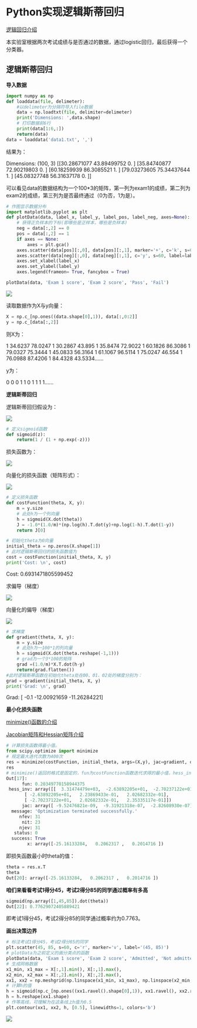 # Python实现逻辑斯蒂回归

[逻辑回归介绍](http://www.ai-start.com/ml2014/html/week3.html)

本实验室根据两次考试成绩与是否通过的数据，通过logistic回归，最后获得一个分类器。

## 逻辑斯蒂回归

**导入数据**

```python
import numpy as np
def loaddata(file, delimeter):
    #以delimeter为分隔符导入file数据
    data = np.loadtxt(file, delimiter=delimeter)
    print('Dimensions: ',data.shape)
    # 打印数据前6行
    print(data[1:6,:])
    return(data)
data = loaddata('data1.txt', ',')
```

结果为：

Dimensions:  (100, 3)
[[30.28671077 43.89499752  0.        ]
 [35.84740877 72.90219803  0.        ]
 [60.18259939 86.3085521   1.        ]
 [79.03273605 75.34437644  1.        ]
 [45.08327748 56.31637178  0.        ]]

可以看见data的数据结构为一个100*3的矩阵，第一列为exam1的成绩，第二列为exam2的成绩，第三列为是否最终通过（0为否，1为是）。

```python
# 作图显示数据分布
import matplotlib.pyplot as plt
def plotData(data, label_x, label_y, label_pos, label_neg, axes=None):
    # 获得正负样本的下标(即哪些是正样本，哪些是负样本)
    neg = data[:,2] == 0
    pos = data[:,2] == 1
    if axes == None:
        axes = plt.gca()
    axes.scatter(data[pos][:,0], data[pos][:,1], marker='+', c='k', s=60, linewidth=2, label=label_pos)
    axes.scatter(data[neg][:,0], data[neg][:,1], c='y', s=60, label=label_neg)
    axes.set_xlabel(label_x)
    axes.set_ylabel(label_y)
    axes.legend(frameon= True, fancybox = True)

plotData(data, 'Exam 1 score', 'Exam 2 score', 'Pass', 'Fail')
```

![](D:\ML-Excercise\pictures\chapter2\实验图\逻辑斯蒂数据1.png)

读取数据作为X与y向量：

```python
X = np.c_[np.ones((data.shape[0],1)), data[:,0:2]]
y = np.c_[data[:,2]]
```

则X为：

1	34.6237	78.0247
1	30.2867	43.895
1	35.8474	72.9022
1	60.1826	86.3086
1	79.0327	75.3444
1	45.0833	56.3164
1	61.1067	96.5114
1	75.0247	46.554
1	76.0988	87.4206
1	84.4328	43.5334......

y为：

0
0
0
1
1
0
1
1
1
1......

**逻辑斯蒂回归**

逻辑斯蒂回归假设为：

![](D:\ML-Excercise\pictures\chapter2\实验图\逻辑斯蒂回归假设.PNG)

```python
# 定义sigmoid函数
def sigmoid(z):
    return(1 / (1 + np.exp(-z)))
```

损失函数为：

![](D:\ML-Excercise\pictures\chapter2\实验图\逻辑斯蒂损失函数.PNG)

向量化的损失函数（矩阵形式）：

![](D:\ML-Excercise\pictures\chapter2\实验图\逻辑斯蒂向量化的损失函数.PNG)

```python
# 定义损失函数
def costFunction(theta, X, y):
    m = y.size
    # 此处h为一个列向量
    h = sigmoid(X.dot(theta)) 
    J = -1.0*(1.0/m)*(np.log(h).T.dot(y)+np.log(1-h).T.dot(1-y))            
    return J[0]

# 初始化theta为0向量
initial_theta = np.zeros(X.shape[1])
# 此时逻辑斯蒂回归的损失函数值为
cost = costFunction(initial_theta, X, y)
print('Cost: \n', cost)
```

Cost: 
 0.6931471805599452

求偏导（梯度）

![](D:\ML-Excercise\pictures\chapter2\实验图\逻辑斯蒂偏导.PNG)

向量化的偏导（梯度）

![](D:\ML-Excercise\pictures\chapter2\实验图\逻辑斯蒂向量化的偏导.PNG)

```python
# 求梯度
def gradient(theta, X, y):
    m = y.size
    # 此处h为一100*1的列向量
    h = sigmoid(X.dot(theta.reshape(-1,1)))
    # grad为一个3*100的矩阵
    grad =(1.0/m)*X.T.dot(h-y)
    return(grad.flatten())
#此时逻辑斯蒂函数在初始化theta处在Θ0、Θ1、Θ2处的梯度分别为：
grad = gradient(initial_theta, X, y)
print('Grad: \n', grad)
```

Grad: 
 [ -0.1        -12.00921659 -11.26284221]

**最小化损失函数**

[minimize()函数的介绍](https://docs.scipy.org/doc/scipy-0.18.1/reference/generated/scipy.optimize.minimize.html)

[Jacobian矩阵和Hessian矩阵介绍](http://jacoxu.com/jacobian%E7%9F%A9%E9%98%B5%E5%92%8Chessian%E7%9F%A9%E9%98%B5/)

```python
# 计算损失函数得最小值。
from scipy.optimize import minimize
# 规定最大迭代次数为400次
res = minimize(costFunction, initial_theta, args=(X,y), jac=gradient, options={'maxiter':400})
res
# minimize()返回的格式是固定的，fun为costFunction函数迭代求得的最小值，hess_inv和jac分别为求得最小值时海森矩阵和雅克比矩阵的值，小写字母x为当costFunction函数最小时函数的解，在costFunction中即为theta的解。即计算损失函数最小时theta的值为[-25.16133284,   0.2062317 ,   0.2014716 ]。
Out[17]: 
      fun: 0.20349770158944375
 hess_inv: array([[  3.31474479e+03,  -2.63892205e+01,  -2.70237122e+01],
       [ -2.63892205e+01,   2.23869433e-01,   2.02682332e-01],
       [ -2.70237122e+01,   2.02682332e-01,   2.35335117e-01]])
      jac: array([ -9.52476821e-09,  -9.31921318e-07,  -2.82608930e-07])
  message: 'Optimization terminated successfully.'
     nfev: 31
      nit: 23
     njev: 31
   status: 0
  success: True
        x: array([-25.16133284,   0.2062317 ,   0.2014716 ])
```

即损失函数最小时theta的值：

```python
theta = res.x.T
theta
Out[20]: array([-25.16133284,   0.2062317 ,   0.2014716 ])
```

**咱们来看看考试1得分45，考试2得分85的同学通过概率有多高**

```python
sigmoid(np.array([1,45,85]).dot(theta))
Out[22]: 0.77629072405889421
```

即考试1得分45，考试2得分85的同学通过概率约为0.7763。

**画出决策边界**

```python
# 标注考试1得分45，考试2得分85的同学
plt.scatter(45, 85, s=60, c='r', marker='v', label='(45, 85)')
# plotData为之前定义的画分类点的函数
plotData(data, 'Exam 1 score', 'Exam 2 score', 'Admitted', 'Not admitted')
# 生成网格数据
x1_min, x1_max = X[:,1].min(), X[:,1].max(),
x2_min, x2_max = X[:,2].min(), X[:,2].max(),
xx1, xx2 = np.meshgrid(np.linspace(x1_min, x1_max), np.linspace(x2_min, x2_max))
# 计算h的值
h = sigmoid(np.c_[np.ones((xx1.ravel().shape[0],1)), xx1.ravel(), xx2.ravel()].dot(res.x))
h = h.reshape(xx1.shape)
# 作等高线，可理解为在这条线上h值为0.5
plt.contour(xx1, xx2, h, [0.5], linewidths=1, colors='b')
```

![](C:\ML-Excercise\pictures\chapter2\实验图\逻辑斯蒂回归边界.png)

